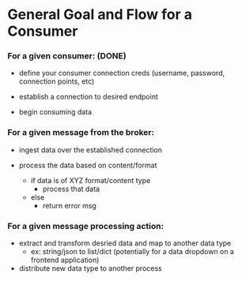 # General Goal and Flow for a Consumer

### For a given consumer: (DONE)
- define your consumer connection creds (username, password, connection points, etc)

- establish a connection to desired endpoint

- begin consuming data


### For a given message from the broker:

- ingest data over the established connection

- process the data based on content/format
	- if data is of XYZ format/content type
		- process that data
	- else
		- return error msg

### For a given message processing action:

- extract and transform desried data and map to another data type
	- ex: string/json to list/dict (potentially for a data dropdown on a frontend application)
- distribute new data type to another process 